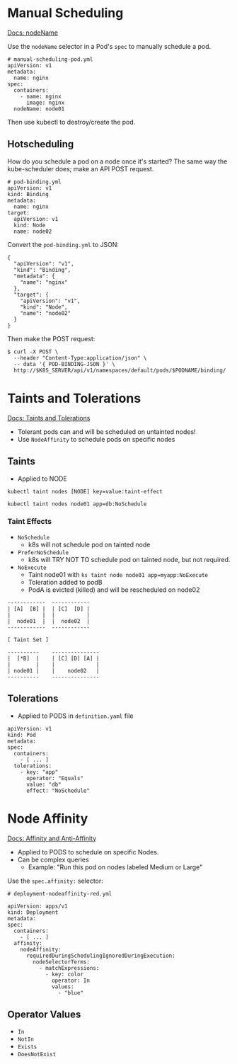 # Manual Scheduling

[Docs: nodeName](https://kubernetes.io/docs/concepts/configuration/assign-pod-node/#nodename)

Use the `nodeName` selector in a Pod's `spec` to manually schedule a pod.

```
# manual-scheduling-pod.yml
apiVersion: v1
metadata:
  name: nginx
spec:
  containers:
    - name: nginx
      image: nginx
  nodeName: node01
```

Then use kubectl to destroy/create the pod.

## Hotscheduling

How do you schedule a pod on a node once it's started? The same way the kube-scheduler does; make an API POST request.

```
# pod-binding.yml
apiVersion: v1
kind: Binding
metadata:
  name: nginx
target:
  apiVersion: v1
  kind: Node
  name: node02
```

Convert the `pod-binding.yml` to JSON:

```
{
  "apiVersion": "v1",
  "kind": "Binding",
  "metadata": {
    "name": "nginx"
  },
  "target": {
    "apiVersion": "v1",
    "kind": "Node",
    "name": "node02"
  }
}
```

Then make the POST request:

```
$ curl -X POST \
  --header "Content-Type:application/json" \
  -- data '{ POD-BINDING-JSON }' \
  http://$K8S_SERVER/api/v1/namespaces/default/pods/$PODNAME/binding/
```


# Taints and Tolerations

[Docs: Taints and Tolerations](https://kubernetes.io/docs/concepts/configuration/taint-and-toleration/)

* Tolerant pods can and will be scheduled on untainted nodes!
* Use `NodeAffinity` to schedule pods on specific nodes

## Taints

* Applied to NODE

```
kubectl taint nodes [NODE] key=value:taint-effect

kubectl taint nodes node01 app=db:NoSchedule
```

### Taint Effects

* `NoSchedule`
  * k8s will not schedule pod on tainted node
* `PreferNoSchedule`
  * k8s will TRY NOT TO schedule pod on tainted node, but not required.
* `NoExecute`
  * Taint node01 with `ks taint node node01 app=myapp:NoExecute`
  * Toleration added to podB
  * PodA is evicted (killed) and will be rescheduled on node02

```
------------  ------------
| [A]  [B] |  | [C]  [D] |
|          |  |          |
|  node01  |  |  node02  |
------------  ------------

[ Taint Set ]

----------    ---------------
|  [*B]  |    | [C] [D] [A] |
|        |    |             |
| node01 |    |    node02   |
----------    ---------------
```

## Tolerations

* Applied to PODS in `definition.yaml` file

```
apiVersion: v1
kind: Pod
metadata:
spec:
  containers: 
    - [ ... ]
  tolerations:
    - key: "app"
      operator: "Equals"
      value: "db"
      effect: "NoSchedule"
```

# Node Affinity

[Docs: Affinity and Anti-Affinity](https://kubernetes.io/docs/concepts/configuration/assign-pod-node/#affinity-and-anti-affinity)

* Applied to PODS to schedule on specific Nodes.
* Can be complex queries 
  * Example: "Run this pod on nodes labeled Medium or Large"

Use the `spec.affinity:` selector:

```
# deployment-nodeaffinity-red.yml

apiVersion: apps/v1
kind: Deployment
metadata:
spec:
  containers:
    - [ ... ]
  affinity:
    nodeAffinity:
      requiredDuringSchedulingIgnoredDuringExecution:
        nodeSelectorTerms:
          - matchExpressions:
            - key: color
              operator: In
              values:
                - "blue"
```

## Operator Values

* `In`
* `NotIn`
* `Exists`
* `DoesNotExist`
